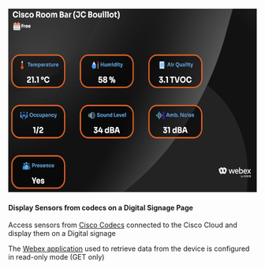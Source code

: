<p dir="auto"><img src="https://github.com/jcbouillot/RoomSeries_xAPI_Sensors_Signage/blob/main/Digital_Signage.png?raw=true" width="651" height="372" alt="" /></p>
<h4 dir="auto">
  <strong>Display Sensors from codecs on a Digital Signage Page</strong>
</h4>
<p dir="auto">
  Access sensors from <a href="https://projectworkplace.cisco.com/products/codecs" target="_blank" rel="noopener">Cisco Codecs</a> connected to the Cisco Cloud and display them on a Digital signage
 <p dir="auto"> 
  The <a href="https://developer.webex.com/my-apps"  target="_blank" rel="noopener">Webex application</a> used to retrieve data from the device is configured in read-only mode (GET only)
